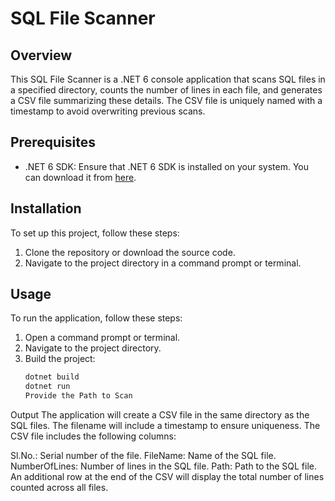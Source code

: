 # SQL File Scanner

## Overview
This SQL File Scanner is a .NET 6 console application that scans SQL files in a specified directory, counts the number of lines in each file, and generates a CSV file summarizing these details. The CSV file is uniquely named with a timestamp to avoid overwriting previous scans.

## Prerequisites
- .NET 6 SDK: Ensure that .NET 6 SDK is installed on your system. You can download it from [here](https://dotnet.microsoft.com/download/dotnet/6.0).

## Installation
To set up this project, follow these steps:

1. Clone the repository or download the source code.
2. Navigate to the project directory in a command prompt or terminal.

## Usage
To run the application, follow these steps:

1. Open a command prompt or terminal.
2. Navigate to the project directory.
3. Build the project:
   ```bash
   dotnet build
   dotnet run
   Provide the Path to Scan
Output
The application will create a CSV file in the same directory as the SQL files. The filename will include a timestamp to ensure uniqueness. The CSV file includes the following columns:

Sl.No.: Serial number of the file.
FileName: Name of the SQL file.
NumberOfLines: Number of lines in the SQL file.
Path: Path to the SQL file.
An additional row at the end of the CSV will display the total number of lines counted across all files.
